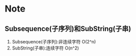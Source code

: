 # Note

## Subsequence(子序列)和SubString(子串)
1. Subsequence(子序列):非连续字符 O(2^n)
2. SubString(子串):连续字符 O(n^2)
